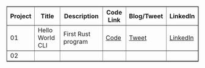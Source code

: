 <table border="1" cellspacing="0" cellpadding="5">
  <tr>
    <th>Project</th>
    <th>Title</th>
    <th>Description</th>
    <th>Code Link</th>
    <th>Blog/Tweet</th>
    <th>LinkedIn </th>
  </tr>
  <tr>
    <td>01</td>
    <td>Hello World CLI</td>
    <td>First Rust program</td>
    <td><a href="./project01">Code</a></td>
    <td><a href="#">Tweet</a></td>
    <td><a href="#">LinkedIn</a></td>

  </tr>
  <tr>
    <td>02</td>
    <td></td>
    <td></td>
    <td></td>
    <td></td>
    <td></td>
  </tr>
</table>
